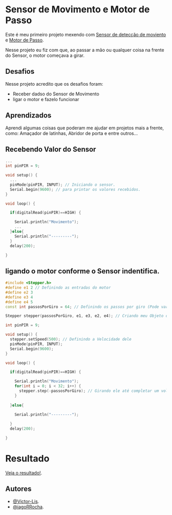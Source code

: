 # Sensor de Movimento e Motor de Passo

Este é meu primeiro projeto mexendo com [Sensor de detecção de moviento](https://blogmasterwalkershop.com.br/arduino/como-usar-com-arduino-sensor-pir-detector-de-movimento) e [Motor de Passo](https://blog.moduloeletronica.com.br/controlando-um-motor-de-passo-com-o-arduino/).

Nesse projeto eu fiz com que, ao passar a mão ou qualquer coisa na frente do Sensor, o motor começava a girar.

## Desafios
  
Nesse projeto acredito que os desafios foram:
- Receber dadso do Sensor de Movimento
- ligar o motor e fazelo funcionar

## Aprendizados

Aprendi algumas coisas que poderam me ajudar em projetos mais a frente, como: Amaçador de latinhas, Abridor de porta e entre outros...


## Recebendo Valor do Sensor

```c++
...
int pinPIR = 9;

void setup() {
  ...
  pinMode(pinPIR, INPUT); // Iniciando o sensor.
  Serial.begin(9600); // para printar os valores recebidos.
}

void loop() {

  if(digitalRead(pinPIR)==HIGH) {

    Serial.println("Movimento");
    ...
  }else{
    Serial.println("---------");
  } 
  delay(200);

}
```
## ligando o motor conforme o Sensor indentifica.
```c++
#include <Stepper.h>
#define e1 2 // Definindo as entradas do motor
#define e2 3
#define e3 4
#define e4 5
const int passosPorGiro = 64; // Definindo os passos por giro (Pode variar de motor para motor)

Stepper stepper(passosPorGiro, e1, e3, e2, e4); // Criando meu Objeto do motor

int pinPIR = 9;

void setup() {
  stepper.setSpeed(500); // Definindo a Velocidade dele
  pinMode(pinPIR, INPUT);
  Serial.begin(9600);
}

void loop() {

  if(digitalRead(pinPIR)==HIGH) {

    Serial.println("Movimento");
    for(int i = 0; i < 32; i++) {
      stepper.step(-passosPorGiro); // Girando ele até completar um volta
    }
    
  }else{

    Serial.println("---------");
    
  } 
  delay(200);

}
```

# Resultado

[Veja o resultado!](https://youtu.be/WoGq_Idl4V4?si=cQout-rZncpziTMg).

## Autores

- [@Victor-Lis](https://github.com/Victor-Lis).
- [@iagoRRocha](https://github.com/iagoRRocha).

